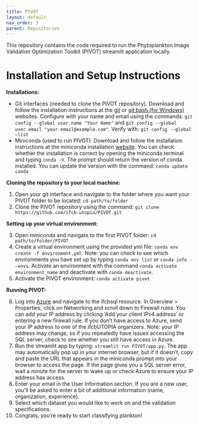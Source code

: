 ```yaml
---
title: PIVOT
layout: default
nav_order: 3
parent: Repositories
---
```


This repository contains the code required to run the Phytoplankton Image Validation Optimization Toolkit (PIVOT) streamlit application locally.  

# Installation and Setup Instructions

__Installations:__

- Git interfaces (needed to clone the PIVOT repository). Download and follow the installation instructions at the [git](https://git-scm.com/downloads) or [git bash (for Windows)](https://gitforwindows.org/) websites. Configure with your name and email using the commands: `git config --global user.name "Your Name"` and `git config --global user.email "your-email@example.com"`. Verify with: `git config --global –list`
- Miniconda (used to run PIVOT). Download and follow the installation instructions at the miniconda installation [website](https://docs.anaconda.com/miniconda/install/). You can check whether the installation is correct by opening the miniconda terminal and typing `conda -V`. The prompt should return the version of conda installed. You can update the version with the command: `conda update conda`

__Cloning the repository to your local machine:__  

1.	Open your git interface and navigate to the folder where you want your PIVOT folder to be located: `cd path/to/folder`
2.	Clone the PIVOT repository using the command: `git clone https://github.com/ifcb-utopia/PIVOT.git`   

__Setting up your virtual environment:__  

3. Open miniconda and navigate to the first PIVOT folder: `cd path/to/folder/PIVOT`
4.	Create a virtual environment using the provided yml file: `conda env create -f environment.yml`. Note: you can check to see which environments you have set up by typing `conda env list` or `conda info --envs`. Activate an environment with the command `conda activate environment_name` and deactivate with `conda deactivate`. 
5.	Activate the PIVOT environment: `conda activate pivot`  

__Running PIVOT:__  

6.	Log into [Azure](https://portal.azure.com/#home) and navigate to the ifcbsql resource. In Overview > Properties, click on Networking and scroll down to Firewall rules. You can add your IP address by clicking ‘Add your client IPv4 address’ or entering a new firewall rule. If you don’t have access to Azure, send your IP address to one of the ifcbUTOPIA organizers. Note: your IP address may change, so if you repeatedly have issues accessing the SQL server, check to see whether you still have access in Azure.  
7.	Run the streamlit app by typing: `streamlit run PIVOT/app.py`. The app may automatically pop up in your internet browser, but if it doesn’t, copy and paste the URL that appears in the miniconda prompt into your browser to access the page. If the page gives you a SQL server error, wait a minute for the server to wake up or check Azure to ensure your IP address has access. 
8.	Enter your email in the User Information section. If you are a new user, you’ll be asked to enter a bit of additional information (name, organization, experience).
9.	Select which dataset you would like to work on and the validation specifications.
10.	Congrats, you’re ready to start classifying plankton!
